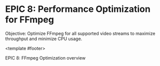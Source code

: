 # EPIC 8: Performance Optimization for FFmpeg

Objective: Optimize FFmpeg for all supported video streams to maximize throughput and minimize CPU usage.

<InfoCardV2 
  class="mt-4"
  :items="[
    {
      title: 'Features',
      themeColor: 'info',
      icon: 'i-carbon:list',
      pros: [
        'Profile and tune FFmpeg for H.264, H.265, AV1 (with/without B-frames)',
        'Ensure decoding pipeline is efficient for 50–500 camera scenarios',
        'Integrate FFmpeg optimizations into motion detection engine',
        'Validate performance on entry-level and high-end hardware'
      ]
    },
    {
      title: 'Success Metrics',
      themeColor: 'success',
      icon: 'i-carbon:chart-bar',
      pros: [
        '≤70% CPU usage for target camera counts (entry: 50, high-end: 500)',
        '≤2 seconds latency for motion event detection and recording',
        'No dropped frames or decoding errors in supported scenarios',
        'All optimizations documented and reproducible'
      ]
    }
  ]"
  use-theme-colors
/>
<template #footer>
  <div class="text-xs opacity-50">EPIC 8: FFmpeg Optimization overview</div>
</template>
